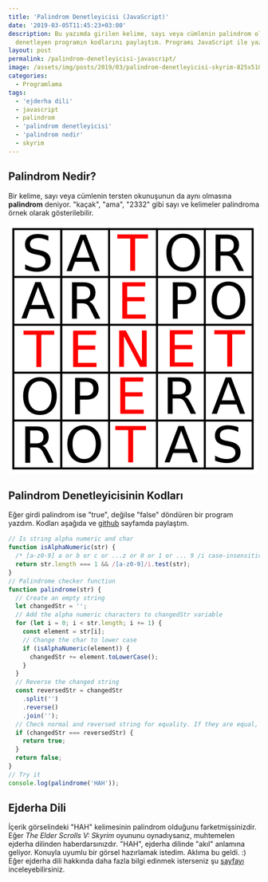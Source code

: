 ```yaml
---
title: 'Palindrom Denetleyicisi (JavaScript)'
date: '2019-03-05T11:45:23+03:00'
description: Bu yazımda girilen kelime, sayı veya cümlenin palindrom olup olmadığını
  denetleyen programın kodlarını paylaştım. Programı JavaScript ile yazdım.
layout: post
permalink: /palindrom-denetleyicisi-javascript/
image: /assets/img/posts/2019/03/palindrom-denetleyicisi-skyrim-825x510.png
categories:
  - Programlama
tags:
  - 'ejderha dili'
  - javascript
  - palindrom
  - 'palindrom denetleyicisi'
  - 'palindrom nedir'
  - skyrim
---
```


## Palindrom Nedir?

Bir kelime, sayı veya cümlenin tersten okunuşunun da aynı olmasına **palindrom** deniyor. "kaçak", "ama", "2332" gibi sayı ve kelimeler palindroma örnek olarak gösterilebilir.

![Palindrom nedir](/assets/img/posts/2019/03/Palindrom-nedir.png)

## Palindrom Denetleyicisinin Kodları

Eğer girdi palindrom ise "true", değilse "false" döndüren bir program yazdım. Kodları aşağıda ve [github](https://github.com/erdiucar/palindrome_checker) sayfamda paylaştım.

```javascript
// Is string alpha numeric and char
function isAlphaNumeric(str) {
  /* [a-z0-9] a or b or c or ...z or 0 or 1 or ... 9 /i case-insensitive */
  return str.length === 1 && /[a-z0-9]/i.test(str);
}
// Palindrome checker function
function palindrome(str) {
  // Create an empty string
  let changedStr = '';
  // Add the alpha numeric characters to changedStr variable
  for (let i = 0; i < str.length; i += 1) {
    const element = str[i];
    // Change the char to lower case
    if (isAlphaNumeric(element)) {
      changedStr += element.toLowerCase();
    }
  }
  // Reverse the changed string
  const reversedStr = changedStr
    .split('')
    .reverse()
    .join('');
  // Check normal and reversed string for equality. If they are equal, return true
  if (changedStr === reversedStr) {
    return true;
  }
  return false;
}
// Try it
console.log(palindrome('HAH'));
```

## Ejderha Dili

İçerik görselindeki "HAH" kelimesinin palindrom olduğunu farketmişsinizdir. Eğer *The Elder Scrolls V: Skyrim* oyununu oynadıysanız, muhtemelen ejderha dilinden haberdarsınızdır. "HAH", ejderha dilinde "akıl" anlamına geliyor. Konuyla uyumlu bir görsel hazırlamak istedim. Aklıma bu geldi. :) Eğer ejderha dili hakkında daha fazla bilgi edinmek isterseniz şu [sayfayı](https://www.thuum.org/learn/) inceleyebilirsiniz.
